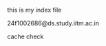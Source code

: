 this is my index file
<!--email_off-->24f1002686@ds.study.iitm.ac.in<!--/email_off-->
 
cache check
